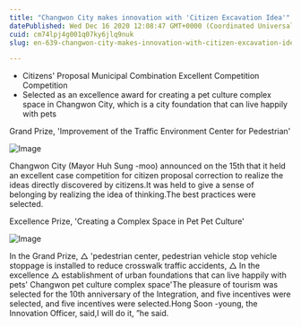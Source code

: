 ```yaml
---
title: "Changwon City makes innovation with 'Citizen Excavation Idea'"
datePublished: Wed Dec 16 2020 12:08:47 GMT+0000 (Coordinated Universal Time)
cuid: cm74lpj4g001q07ky6jlq9nuk
slug: en-639-changwon-city-makes-innovation-with-citizen-excavation-idea

---
```



- Citizens' Proposal Municipal Combination Excellent Competition Competition
- Selected as an excellence award for creating a pet culture complex space in Changwon City, which is a city foundation that can live happily with pets

Grand Prize, 'Improvement of the Traffic Environment Center for Pedestrian'

![Image](https://cdn.hashnode.com/res/hashnode/image/upload/v1739527409945/fcfb63eb-b489-4ca1-837c-8df37402ca7a.jpeg)

Changwon City (Mayor Huh Sung -moo) announced on the 15th that it held an excellent case competition for citizen proposal correction to realize the ideas directly discovered by citizens.It was held to give a sense of belonging by realizing the idea of ​​thinking.The best practices were selected.

Excellence Prize, 'Creating a Complex Space in Pet Pet Culture'

![Image](https://cdn.hashnode.com/res/hashnode/image/upload/v1739527412470/dddff4da-11fd-4c91-b91c-821ebca9d9a6.jpeg)

In the Grand Prize, △ 'pedestrian center, pedestrian vehicle stop vehicle stoppage is installed to reduce crosswalk traffic accidents, △ In the excellence △ establishment of urban foundations that can live happily with pets' Changwon pet culture complex space'The pleasure of tourism was selected for the 10th anniversary of the Integration, and five incentives were selected, and five incentives were selected.Hong Soon -young, the Innovation Officer, said,I will do it, ”he said.